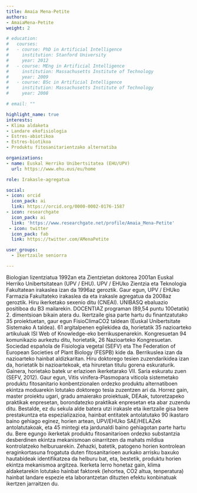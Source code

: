 ```yaml
---
title: Amaia Mena-Petite
authors:
- AmaiaMena-Petite
weight: 2

# education:
#   courses:
#   - course: PhD in Artificial Intelligence
#     institution: Stanford University
#     year: 2012
#   - course: MEng in Artificial Intelligence
#     institution: Massachusetts Institute of Technology
#     year: 2009
#   - course: BSc in Artificial Intelligence
#     institution: Massachusetts Institute of Technology
#     year: 2008

# email: ""

highlight_name: true
interests:
- Klima aldaketa
- Landare ekofisiologia
- Estres-abiotikoa
- Estres-biotikoa
- Produktu fitosanitarientzako alternatiba

organizations:
- name: Euskal Herriko Unibertsitatea (EHU/UPV)
  url: https://www.ehu.eus/eu/home

role: Irakasle-agregatua

social:
- icon: orcid
  icon_pack: ai
  link: https://orcid.org/0000-0002-0176-1587
- icon: researchgate
  icon_pack: ai
  link: 'https://www.researchgate.net/profile/Amaia_Mena-Petite'
 - icon: twitter
  icon_pack: fab
  link: https://twitter.com/AMenaPetite

user_groups: 
  - Ikertzaile seniorra

---
```


Biologian lizentziatua 1992an eta Zientzietan doktorea 2001an Euskal Herriko Unibertsitatean (UPV / EHU). UPV / EHUko Zientzia eta Teknologia Fakultatean irakaslea izan da 1996az geroztik. Gaur egun, UPV / EHUko Farmazia Fakultateko irakaslea da eta irakasle agregatua da 2008az geroztik. Hiru ikerketako sexenio ditu (CNEAI). UNIBASQ ebaluazio positiboa du B3 mailarekin. DOCENTIAZ programan (89,54 puntu 100etatik) 2. dimentsioan bikain atera du. Ikertzaile gisa parte hartu du finantzatutako 35 proiektuetan, gaur egun FisioClimaCO2 taldean (Euskal Unibertsitate Sistemako A taldea). 61 argitalpenen egilekidea da, horietatik 35 nazioarteko artikuluak ISI Web of Knowledge-eko berrikuspenarekin. Kongresuetan 94 komunikazio aurkeztu ditu, horietatik, 26 Nazioarteko Kongresuetan. Sociedad española de Fisiologia vegetal (SEFV) eta The Federation of European Societies of Plant Biology (FESPB) kide da. Berrikuslea izan da nazioarteko hainbat aldizkaritan. Hiru doktorego tesien zuzendarikidea izan da, horietatik bi nazioartekoak, eta hiruretan titulu gorena eskuraturik. Gainera, horietako batek ur erlazioen ikerketarako VII. Saria eskuratu zuen (SEFV, 2012). Gaur egun, Vitis vinifera-Plasmopara viticola sistemetako produktu fitosanitario konbentzionalen ordezko produktu alternatiboen ekintza moduarekin lotutako doktorego tesia zuzentzen ari da. Horrez gain, master proiektu ugari, gradu amaierako proiektuak, DEAak, tutoretzapeko praktikak enpresetan, borondatezko praktikak enpresetan eta abar zuzendu ditu. Bestalde, ez du sekula alde batera utzi irakasle eta ikertzaile gisa bere prestakuntza eta espezializazioa, hainbat entitatek antolatutako 90 ikastaro baino gehiago eginez, horien artean, UPV/EHUko SAE/HELAZek antolatutakoak, eta 45 mintegi eta jardunaldi baino gehiagotan parte hartu du. Bere egungo ikerketak produktu fitosanitarioen ordezko substantzia desberdinen ekintza mekanismoan oinarritzen da mahats mildiua kontrolatzeko helburuarekin. Zehazki, batetik, patogeno horien kontrolean eraginkortasuna frogatuta duten fitosanitarioen aurkako arrisku baxuko hautabideak identifikatzea da helburu bat, eta, bestetik, produktu horien ekintza mekanismoa argitzea. Ikerketa lerro honetaz gain, klima aldaketarekin lotutako hainbat faktorek (lehortea, CO2 altua, tenperatura) hainbat landare espezie eta laborantzetan dituzten efektu konbinatuak ikertzen jarraitzen du.
